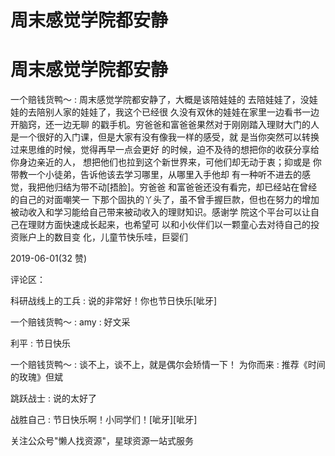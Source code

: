# 周末感觉学院都安静

# 周末感觉学院都安静

一个赔钱货鸭～ : 周末感觉学院都安静了，大概是该陪娃娃的 去陪娃娃了，没娃娃的去陪别人家的娃娃了，我这个已经很 久没有双休的娃娃在家里一边看书一边开脑窍，还一边无聊 的戳手机。穷爸爸和富爸爸果然对于刚刚踏入理财大门的人 是一个很好的入门课，但是大家有没有像我一样的感受，就 是当你突然可以转换过来思维的时候，觉得再早一点会更好 的时候，迫不及待的想把你的收获分享给你身边亲近的人， 想把他们也拉到这个新世界来，可他们却无动于衷；抑或是 你带教一个小徒弟，告诉他该去学习哪里，从哪里入手他却 有一种听不进去的感觉，我把他归结为带不动[捂脸]。穷爸爸 和富爸爸还没有看完，却已经站在曾经的自己的对面嘲笑一 下那个固执的丫头了，虽不曾手握巨款，但也在努力的增加 被动收入和学习能给自己带来被动收入的理财知识。感谢学 院这个平台可以让自己在理财方面快速成长起来，也希望可 以和小伙伴们以一颗童心去对待自己的投资账户上的数目变 化，儿童节快乐哇，巨婴们

2019-06-01(32 赞)

评论区：

科研战线上的工兵 : 说的非常好！你也节日快乐[呲牙]

一个赔钱货鸭～ : amy : 好文采

利平 : 节日快乐

一个赔钱货鸭～ : 谈不上，谈不上，就是偶尔会矫情一下！ 为你而来 : 推荐《时间的玫瑰》但斌

跳跃战士 : 说的太好了

战胜自己 : 节日快乐啊！小同学们！[呲牙][呲牙]

关注公众号"懒人找资源"，星球资源一站式服务
